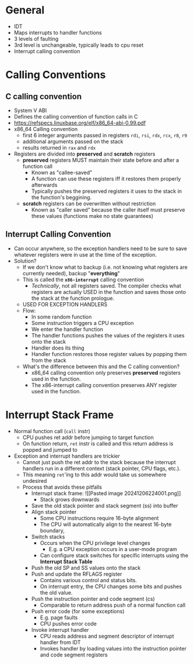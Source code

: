 # General
- IDT
- Maps interrupts to handler functions
- 3 levels of faulting
- 3rd level is unchangeable, typically leads to cpu reset
- Interrupt calling convention
# Calling Conventions
## C calling convention
- System V ABI
- Defines the calling convention of function calls in C
- https://refspecs.linuxbase.org/elf/x86_64-abi-0.99.pdf
- x86_64 Calling convention
	- first 6 integer arguments passed in registers `rdi`, `rsi`, `rdx`, `rcx`, `r8`, `r9`
	- additional arguments passed on the stack
	- results returned in `rax` and `rdx`
- Registers are divided into **preserved** and **scratch** registers
	- **preserved** registers MUST maintain their state before and after a function call
		- Known as "callee-saved"
		- A function can use these registers iff it restores them properly afterwards
		- Typically pushes the preserved registers it uses to the stack in the function's beggining.
	- **scratch** registers can be overwritten without restriction
		- Known as "caller saved" because the caller itself must preserve these values (functions make no state guarantees)
## Interrupt Calling Convention
- Can occur anywhere, so the exception handlers need to be sure to save whatever registers were in use at the time of the exception.
- Solution?
	- If we don't know what to backup (i.e. not knowing what registers are currently needed), backup "**everything**"
	- This is called the **`x86-interrupt`** calling convention
		- *Technically*, not all registers saved. The compiler checks what registers are actually USED in the function and saves those onto the stack at the function prologue.
	- USED FOR EXCEPTION HANDLERS
	- Flow:
		- In some random function
		- Some instruction triggers a CPU exception
		- We enter the handler function
		- The handler functions pushes the values of the registers it uses onto the stack
		- Handler does its thing
		- Handler function restores those register values by popping them from the stack
	- What's the difference between this and the C calling convention?
		- x86_64 calling convention only preserves **preserved** registers used in the function.
		- The x86-interrupt calling convention preserves ANY register used in the function. 

# Interrupt Stack Frame
- Normal function call (`call` instr)
	- CPU pushes ret addr before jumping to target function
	- On function return, `ret` instr is called and this return address is popped and jumped to
- Exception and interrupt handlers are trickier
	- Cannot just push the ret addr to the stack because the interrupt handlers run in a different context (stack pointer, CPU flags, etc.).
	- This meaning `ret`'ing to this addr would take us somewhere undesired
	- Process that avoids these pitfalls
		- Interrupt stack frame:
		  ![[Pasted image 20241206224001.png]]
			- Stack grows downwards
		- Save the old stack pointer and stack segment (ss) into buffer
		- Align stack pointer
			- Some CPU instructions require 16-byte alignment
			- The CPU will automatically align to the nearest 16-byte boundary,
		- Switch stacks
			- Occurs when the CPU privilege level changes
				- E.g. a CPU exception occurs in a user-mode program
			- Can configure stack switches for specific interrupts using the **Interrupt Stack Table**
		- Push the old SP and SS values onto the stack
		- Push and update the RFLAGS register
			- Contains various control and status bits.
			- On interrupt entry, the CPU changes some bits and pushes the old value.
		- Push the instruction pointer and code segment (cs)
			- Comparable to return address push of a normal function call
		- Push error code (for some exceptions)
			- E.g. page faults
			- CPU pushes error code
		- Invoke interrupt handler
			- CPU reads address and segment descriptor of interrupt handler from IDT
			- Invokes handler by loading values into the instruction pointer and code segment registers